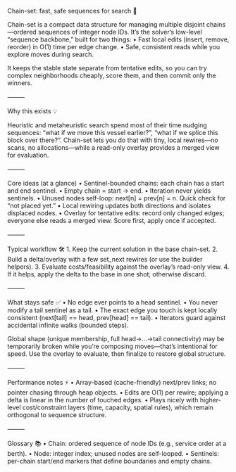 Chain-set: fast, safe sequences for search 🚀

Chain-set is a compact data structure for managing multiple disjoint chains—ordered sequences of integer node IDs. It’s the solver’s low-level “sequence backbone,” built for two things:
	•	Fast local edits (insert, remove, reorder) in O(1) time per edge change.
	•	Safe, consistent reads while you explore moves during search.

It keeps the stable state separate from tentative edits, so you can try complex neighborhoods cheaply, score them, and then commit only the winners.

⸻

Why this exists 💡

Heuristic and metaheuristic search spend most of their time nudging sequences: “what if we move this vessel earlier?”, “what if we splice this block over there?”. Chain-set lets you do that with tiny, local rewires—no scans, no allocations—while a read-only overlay provides a merged view for evaluation.

⸻

Core ideas (at a glance)
	•	Sentinel-bounded chains: each chain has a start and end sentinel.
	•	Empty chain = start → end.
	•	Iteration never yields sentinels.
	•	Unused nodes self-loop: next[n] = prev[n] = n.
Quick check for “not placed yet.”
	•	Local rewiring updates both directions and isolates displaced nodes.
	•	Overlay for tentative edits: record only changed edges; everyone else reads a merged view.
Score first, apply once if accepted.

⸻

Typical workflow 🛠️
	1.	Keep the current solution in the base chain-set.
	2.	Build a delta/overlay with a few set_next rewires (or use the builder helpers).
	3.	Evaluate costs/feasibility against the overlay’s read-only view.
	4.	If it helps, apply the delta to the base in one shot; otherwise discard.

⸻

What stays safe ✅
	•	No edge ever points to a head sentinel.
	•	You never modify a tail sentinel as a tail.
	•	The exact edge you touch is kept locally consistent (next[tail] == head, prev[head] == tail).
	•	Iterators guard against accidental infinite walks (bounded steps).

Global shape (unique membership, full head→…→tail connectivity) may be temporarily broken while you’re composing moves—that’s intentional for speed. Use the overlay to evaluate, then finalize to restore global structure.

⸻

Performance notes ⚡
	•	Array-based (cache-friendly) next/prev links; no pointer chasing through heap objects.
	•	Edits are O(1) per rewire; applying a delta is linear in the number of touched edges.
	•	Plays nicely with higher-level cost/constraint layers (time, capacity, spatial rules), which remain orthogonal to sequence structure.

⸻

Glossary 📚
	•	Chain: ordered sequence of node IDs (e.g., service order at a berth).
	•	Node: integer index; unused nodes are self-looped.
	•	Sentinels: per-chain start/end markers that define boundaries and empty chains.

